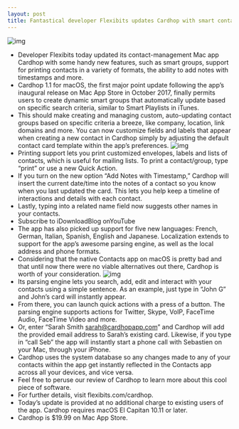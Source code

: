 ```yaml
---
layout: post
title: Fantastical developer Flexibits updates Cardhop with smart contact groups, printing & more
---
```

![img](http://media.idownloadblog.com/wp-content/uploads/2017/10/CardHop-for-macOS-Call-action-Mac-screenshot-001.png)
* Developer Flexibits today updated its contact-management Mac app Cardhop with some handy new features, such as smart groups, support for printing contacts in a variety of formats, the ability to add notes with timestamps and more.
* Cardhop 1.1 for macOS, the first major point update following the app’s inaugural release on Mac App Store in October 2017, finally permits users to create dynamic smart groups that automatically update based on specific search criteria, similar to Smart Playlists in iTunes.
* This should make creating and managing custom, auto-updating contact groups based on specific criteria a breeze, like company, location, link domains and more. You can now customize fields and labels that appear when creating a new contact in Cardhop simply by adjusting the default contact card template within the app’s preferences.
![img](http://media.idownloadblog.com/wp-content/uploads/2017/10/CardHop-for-macOS-Parser-Mac-screenshot-001.png)
* Printing support lets you print customized envelopes, labels and lists of contacts, which is useful for mailing lists. To print a contact/group, type “print” or use a new Quick Action.
* If you turn on the new option “Add Notes with Timestamp,” Cardhop will insert the current date/time into the notes of a contact so you know when you last updated the card. This lets you help keep a timeline of interactions and details with each contact.
* Lastly, typing into a related name field now suggests other names in your contacts.
* Subscribe to iDownloadBlog onYouTube
* The app has also picked up support for five new languages: French, German, Italian, Spanish, English and Japanese. Localization extends to support for the app’s awesome parsing engine, as well as the local address and phone formats.
* Considering that the native Contacts app on macOS is pretty bad and that until now there were no viable alternatives out there, Cardhop is worth of your consideration.
![img](http://media.idownloadblog.com/wp-content/uploads/2017/10/CardHop-for-macOS-Light-theme-Mac-screenshot-001.png)
* Its parsing engine lets you search, add, edit and interact with your contacts using a simple sentence. As an example, just type in “John G” and John’s card will instantly appear.
* From there, you can launch quick actions with a press of a button. The parsing engine supports actions for Twitter, Skype, VoIP, FaceTime Audio, FaceTime Video and more.
* Or, enter “Sarah Smith sarah@cardhopapp.com” and Cardhop will add the provided email address to Sarah’s existing card. Likewise, if you type in “call Seb” the app will instantly start a phone call with Sebastien on your Mac, through your iPhone.
* Cardhop uses the system database so any changes made to any of your contacts within the app get instantly reflected in the Contacts app across all your devices, and vice versa.
* Feel free to peruse our review of Cardhop to learn more about this cool piece of software.
* For further details, visit flexibits.com/cardhop.
* Today’s update is provided at no additional charge to existing users of the app. Cardhop requires macOS El Capitan 10.11 or later.
* Cardhop is $19.99 on Mac App Store.

